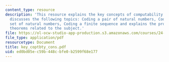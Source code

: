 ```yaml
---
content_type: resource
description: 'This resource explains the key concepts of computability theory and
  discusses the following topics: Coding a pair of natural numbers, Coding a finite
  set of natural numbers, Coding a finite sequence and explains the proofs of various
  theorems related to the subject.'
file: https://ol-ocw-studio-app-production.s3.amazonaws.com/courses/24-242-logic-ii-spring-2004/ed0bd05ec59b448cbfe0b2599f68e177_key_coptbty_cons.pdf
file_type: application/pdf
resourcetype: Document
title: key_coptbty_cons.pdf
uid: ed0bd05e-c59b-448c-bfe0-b2599f68e177
---
```

